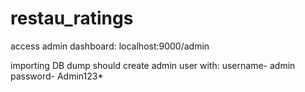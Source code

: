 # restau_ratings

access admin dashboard: localhost:9000/admin

importing DB dump should create admin user with:
username- admin
password- Admin123*
